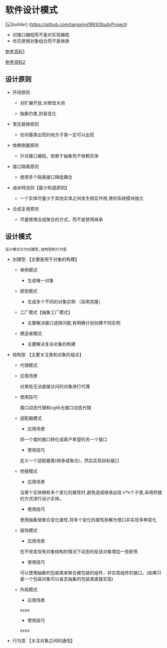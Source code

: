 软件设计模式
============
[![builder](https://img.shields.io/badge/build-pass-green)]
(https://github.com/tangxing1993/StudyProject)

- 对接口编程而不是对实现编程
- 优先使用对象组合而不是继承

[参考资料1](http://c.biancheng.net/view/1317.html)

[参考资料2](https://www.runoob.com/design-pattern/design-pattern-tutorial.html)

**__设计原则__**
---------------
* 开闭原则
	
	* 对扩展开放,对修改关闭
	
	* 抽象约束,封装变化
	
* 里氏替换原则
	
	* 任何基类出现的地方子类一定可以出现

* 依赖倒置原则
	
	* 针对接口编程，依赖于抽象而不依赖实体

* 接口隔离原则
	
	* 使用多个隔离接口降低耦合

* 迪米特法则【最少知道原则】
	
	* 一个实体尽量少于其他实体之间发生相互作用,使的系统模块独立

* 合成复用原则
	
	* 尽量使用合成聚合的方式，而不是使用继承

**__设计模式__**
-----------------

	设计模式分为创建型,结构型和行为型
	
* 创建型 【主要是用于对象的构建】
	
	* 单例模式
	
		- 生成唯一对象
	
	* 原型模式
	
		- 生成多个不同的对象实例 （采用克隆）
	
	* 工厂模式【抽象工厂模式】
		
		- 主要解决接口选择问题,有明确计划创建不同实例
	
	* 建造者模式
		
		- 主要解决复杂对象的构建


* 结构型 【主要关注类和对象的组合】

	* 代理模式
		
	 - 应用场景 
	
		对某些无法直接访问的对象进行代理
	
	 - 使用技巧
		
		接口动态代理和cglib无接口动态代理
	
	* 适配器模式
		
	  - 应用场景
	  
	  将一个类的接口转化成客户希望的另一个接口
	  
	  - 使用技巧
	  
	  定义一个适配器类(继承或聚合)，然后实现目标接口
	   	
	
	* 桥接模式
	
	  - 应用场景
	  
	  当某个实体拥有多个变化的属性时,避免造成继承出现 n*n个子类,采用桥接的方式进行设计实体。
	  
	  - 使用技巧
	
	  使用抽象层聚合变化属性,将多个变化的属性拆解为借口并实现多种变化
	 
	* 装饰模式
	 
	  - 应用场景
	  
	  在不改变现有对象结构的情况下动态的给该对象增加一些职责
		
	  - 使用技巧
	  
	  可以使用抽象的包装类来聚合被包装的组件，并实现组件的接口。(如果只是一个包装对象可以省去抽象的包装类直接实现)
	 
	* 外观模式
	
	  - 应用场景
	  
	  xxxx
	  
	  - 使用技巧
	  
	  xxxx



* 行为型 【关注对象之间的通信】
	
	